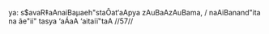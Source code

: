 ya: s$avaR‡aAnaiBaµaeh"staÔat‘aApya zAuBaAzAuBama, /
naAiBanand"ita na ãe"ií" tasya ‘aÁaA ‘aitaiï"taA //57//